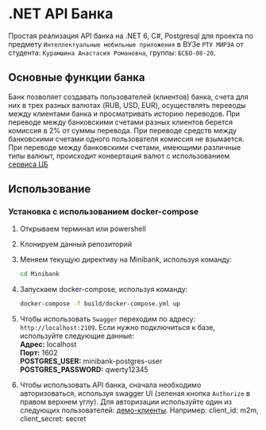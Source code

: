 ﻿# .NET API Банка

Простая реализация API банка на .NET 6, C#, Postgresql для проекта по предмету `Интеллектуальные мобильные приложения` в ВУЗе `РТУ МИРЭА` от студента: `Курамшина Анастасия Романовна`, группы: `БСБО-08-20`. 

## Основные функции банка
Банк позволяет создавать пользователей (клиентов) банка, счета для них в трех разных валютах (RUB, USD, EUR), осуществлять переводы между клиентами банка и просматривать историю переводов. При переводе между банковскими счетами разных клиентов берется комиссия в 2% от суммы перевода. При переводе средств между банковскими счетами одного пользователя комиссия не взымается. При переводе между банковскими счетами, имеющими различные типы валюыт, происходит конвертация валют с использованием [сервиса ЦБ](https://www.cbr-xml-daily.ru/daily_json.js)

## Использование
### Установка с использованием docker-compose
1. Открываем терминал или powershell
2. Клонируем данный репозиторий
3. Меняем текущую директиву на Minibank, используя команду:
    ```bash
    cd Minibank
    ```
4. Запускаем docker-compose, используя команду:
    ```bash
    docker-compose -f build/docker-compose.yml up
    ```
5. Чтобы использовать `Swagger` переходим по адресу: `http://localhost:2109`. Если нужно подключиться к базе, используйте следующие данные: </br>
**Адрес:** localhost </br>
**Порт:** 1602 </br>
**POSTGRES_USER:** minibank-postgres-user </br>
**POSTGRES_PASSWORD:** qwerty12345 </br>

6. Чтобы использовать API банка, сначала необходимо авторизоваться, используя swagger UI (зеленая кнопка `Authorize` в правом верхнем углу). Для авторизации используйте один из следующих пользователей: [демо-клиенты](https://demo.duendesoftware.com/). Например: client_id: m2m, client_secret: secret
